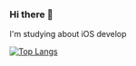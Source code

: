 ### Hi there 🥹

I'm studying about iOS develop

 [![Top Langs](https://github-readme-stats.vercel.app/api/top-langs/?username=kimkyumbi&langs_count=10)](https://github.com/kimkyumbi/kimkyumbi)
